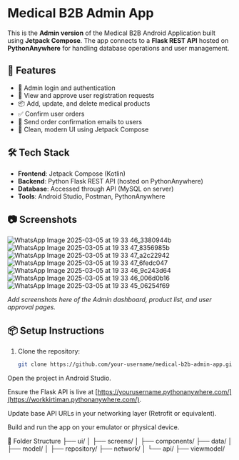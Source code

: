 # Medical B2B Admin App

This is the **Admin version** of the Medical B2B Android Application built using **Jetpack Compose**. The app connects to a **Flask REST API** hosted on **PythonAnywhere** for handling database operations and user management.

## 🚀 Features

- 🔐 Admin login and authentication
- 👥 View and approve user registration requests
- 📦 Add, update, and delete medical products
- ✅ Confirm user orders
- 📧 Send order confirmation emails to users
- 🧭 Clean, modern UI using Jetpack Compose

## 🛠️ Tech Stack

- **Frontend**: Jetpack Compose (Kotlin)
- **Backend**: Python Flask REST API (hosted on PythonAnywhere)
- **Database**: Accessed through API (MySQL on server)
- **Tools**: Android Studio, Postman, PythonAnywhere

## 📷 Screenshots
![WhatsApp Image 2025-03-05 at 19 33 46_3380944b](https://github.com/user-attachments/assets/bc2fed19-7d32-4c0f-9528-d61883394cf2)
![WhatsApp Image 2025-03-05 at 19 33 47_8356985b](https://github.com/user-attachments/assets/d3e6b347-cdbb-46a5-8e6e-8ede7128f52e)
![WhatsApp Image 2025-03-05 at 19 33 47_a2c22942](https://github.com/user-attachments/assets/b8a0bd9d-fd79-4b53-b1d9-236f55b08318)
![WhatsApp Image 2025-03-05 at 19 33 47_6fedc047](https://github.com/user-attachments/assets/26cd0bb2-61d5-4787-bd40-741a0d50910e)
![WhatsApp Image 2025-03-05 at 19 33 46_9c243d64](https://github.com/user-attachments/assets/8ad7ac90-cb15-4f51-8fc0-582f10bd2a19)
![WhatsApp Image 2025-03-05 at 19 33 46_006d0b16](https://github.com/user-attachments/assets/93f8c473-711c-4bc3-bcca-53cb8b5cd01c)
![WhatsApp Image 2025-03-05 at 19 33 45_06254f69](https://github.com/user-attachments/assets/bdeeb7bd-bb68-47aa-b2a4-4055e63545cb)



_Add screenshots here of the Admin dashboard, product list, and user approval pages._

## 📦 Setup Instructions

1. Clone the repository:
   ```bash
   git clone https://github.com/your-username/medical-b2b-admin-app.git
Open the project in Android Studio.

Ensure the Flask API is live at [https://yourusername.pythonanywhere.com/](https://workkirtiman.pythonanywhere.com/).

Update base API URLs in your networking layer (Retrofit or equivalent).

Build and run the app on your emulator or physical device.

📂 Folder Structure
├── ui/
│   ├── screens/
│   ├── components/
├── data/
│   ├── model/
│   ├── repository/
├── network/
│   └── api/
├── viewmodel/

